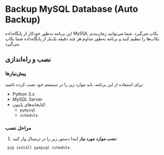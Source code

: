 # Backup MySQL Database (Auto Backup)

این برنامه به‌طور خودکار از پایگاه‌داده MySQL بکاپ می‌گیرد. شما می‌توانید زمان‌بندی بکاپ‌ها را تنظیم کنید و برنامه به‌طور مداوم هر چند دقیقه یک‌بار از پایگاه‌داده شما بکاپ می‌گیرد.

## نصب و راه‌اندازی

### پیش‌نیازها
برای استفاده از این برنامه، باید موارد زیر را در سیستم خود نصب کرده باشید:

- Python 3.x
- MySQL Server
- کتابخانه‌های پایتون:
  - `pymysql`
  - `schedule`

### مراحل نصب

1. **نصب موارد مورد نیاز**
   ابتدا دستور زیر را در ترمینال وار کنید:
  ```bash
   pip install pymysql schedule

